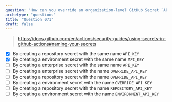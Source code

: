 ```yaml
---
question: "How can you override an organization-level GitHub Secret `API_KEY` with a different value when working within a repository? (Select two.)"
archetype: "questions"
title: "Question 071"
draft: false
---
```


> https://docs.github.com/en/actions/security-guides/using-secrets-in-github-actions#naming-your-secrets
- [x] By creating a repository secret with the same name `API_KEY`
- [x] By creating a environment secret with the same name `API_KEY`
- [ ] By creating a enterprise secret with the same name `API_KEY`
- [ ] By creating a enterprise secret with the name `OVERRIDE_API_KEY`
- [ ] By creating a repository secret with the name `OVERRIDE_API_KEY`
- [ ] By creating a environment secret with the name `OVERRIDE_API_KEY`
- [ ] By creating a repository secret with the name `REPOSITORY_API_KEY`
- [ ] By creating a environment secret with the name `ENVIRONMENT_API_KEY`
